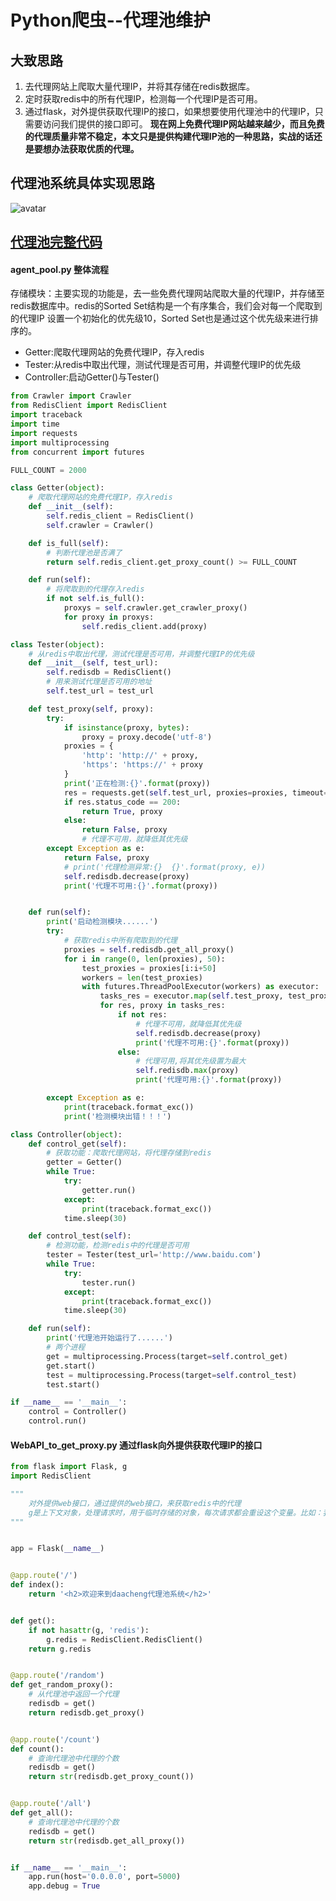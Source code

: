 # Python爬虫--代理池维护
## 大致思路
1. 去代理网站上爬取大量代理IP，并将其存储在redis数据库。
2. 定时获取redis中的所有代理IP，检测每一个代理IP是否可用。
3. 通过flask，对外提供获取代理IP的接口，如果想要使用代理池中的代理IP，只需要访问我们提供的接口即可。
**现在网上免费代理IP网站越来越少，而且免费的代理质量非常不稳定，本文只是提供构建代理IP池的一种思路，实战的话还是要想办法获取优质的代理。**

## 代理池系统具体实现思路
![avatar]([http://baidu.com/pic/doge.png](https://github.com/ZacsGithub/PythonCrawlerCode/blob/main/agent_pool/proxypool.png?raw=true))


## [代理池完整代码](agent_pool)

#### agent_pool.py 整体流程
存储模块：主要实现的功能是，去一些免费代理网站爬取大量的代理IP，并存储至redis数据库中。redis的Sorted Set结构是一个有序集合，我们会对每一个爬取到的代理IP
设置一个初始化的优先级10，Sorted Set也是通过这个优先级来进行排序的。</br>

* Getter:爬取代理网站的免费代理IP，存入redis
* Tester:从redis中取出代理，测试代理是否可用，并调整代理IP的优先级
* Controller:启动Getter()与Tester()

```python
from Crawler import Crawler
from RedisClient import RedisClient
import traceback
import time
import requests
import multiprocessing
from concurrent import futures

FULL_COUNT = 2000

class Getter(object):
    # 爬取代理网站的免费代理IP，存入redis
    def __init__(self):
        self.redis_client = RedisClient()
        self.crawler = Crawler()

    def is_full(self):
        # 判断代理池是否满了
        return self.redis_client.get_proxy_count() >= FULL_COUNT

    def run(self):
        # 将爬取到的代理存入redis
        if not self.is_full():
            proxys = self.crawler.get_crawler_proxy()
            for proxy in proxys:
                self.redis_client.add(proxy)

class Tester(object):
    # 从redis中取出代理，测试代理是否可用，并调整代理IP的优先级
    def __init__(self, test_url):
        self.redisdb = RedisClient()
        # 用来测试代理是否可用的地址
        self.test_url = test_url

    def test_proxy(self, proxy):
        try:
            if isinstance(proxy, bytes):
                proxy = proxy.decode('utf-8')
            proxies = {
                'http': 'http://' + proxy,
                'https': 'https://' + proxy
            }
            print('正在检测:{}'.format(proxy))
            res = requests.get(self.test_url, proxies=proxies, timeout=10)
            if res.status_code == 200:
                return True, proxy
            else:
                return False, proxy
                # 代理不可用，就降低其优先级
        except Exception as e:
            return False, proxy
            # print('代理检测异常:{}  {}'.format(proxy, e))
            self.redisdb.decrease(proxy)
            print('代理不可用:{}'.format(proxy))


    def run(self):
        print('启动检测模块......')
        try:
            # 获取redis中所有爬取到的代理
            proxies = self.redisdb.get_all_proxy()
            for i in range(0, len(proxies), 50):
                test_proxies = proxies[i:i+50]
                workers = len(test_proxies)
                with futures.ThreadPoolExecutor(workers) as executor:
                    tasks_res = executor.map(self.test_proxy, test_proxies)
                    for res, proxy in tasks_res:
                        if not res:
                            # 代理不可用，就降低其优先级
                            self.redisdb.decrease(proxy)
                            print('代理不可用:{}'.format(proxy))
                        else:
                            # 代理可用,将其优先级置为最大
                            self.redisdb.max(proxy)
                            print('代理可用:{}'.format(proxy))

        except Exception as e:
            print(traceback.format_exc())
            print('检测模块出错！！！')

class Controller(object):
    def control_get(self):
        # 获取功能：爬取代理网站，将代理存储到redis
        getter = Getter()
        while True:
            try:
                getter.run()
            except:
                print(traceback.format_exc())
            time.sleep(30)

    def control_test(self):
        # 检测功能，检测redis中的代理是否可用
        tester = Tester(test_url='http://www.baidu.com')
        while True:
            try:
                tester.run()
            except:
                print(traceback.format_exc())
            time.sleep(30)

    def run(self):
        print('代理池开始运行了......')
        # 两个进程
        get = multiprocessing.Process(target=self.control_get)
        get.start()
        test = multiprocessing.Process(target=self.control_test)
        test.start()

if __name__ == '__main__':
    control = Controller()
    control.run()
```

#### WebAPI_to_get_proxy.py 通过flask向外提供获取代理IP的接口
```python
from flask import Flask, g
import RedisClient

"""
    对外提供web接口，通过提供的web接口，来获取redis中的代理
    g是上下文对象，处理请求时，用于临时存储的对象，每次请求都会重设这个变量。比如：我们可以获取一些临时请求的用户信息。
"""


app = Flask(__name__)


@app.route('/')
def index():
    return '<h2>欢迎来到daacheng代理池系统</h2>'


def get():
    if not hasattr(g, 'redis'):
        g.redis = RedisClient.RedisClient()
    return g.redis


@app.route('/random')
def get_random_proxy():
    # 从代理池中返回一个代理
    redisdb = get()
    return redisdb.get_proxy()


@app.route('/count')
def count():
    # 查询代理池中代理的个数
    redisdb = get()
    return str(redisdb.get_proxy_count())


@app.route('/all')
def get_all():
    # 查询代理池中代理的个数
    redisdb = get()
    return str(redisdb.get_all_proxy())


if __name__ == '__main__':
    app.run(host='0.0.0.0', port=5000)
    app.debug = True

```
